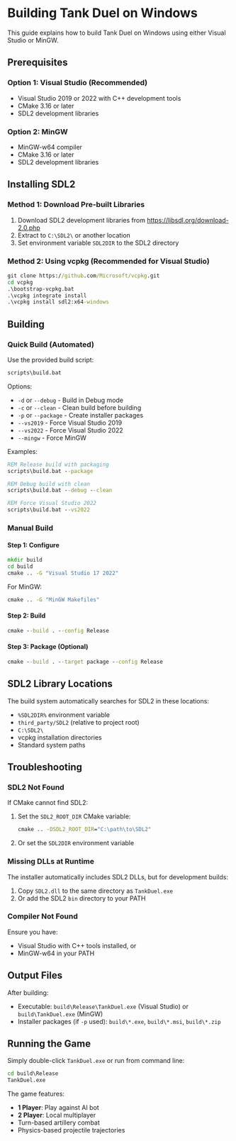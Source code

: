 # Building Tank Duel on Windows

This guide explains how to build Tank Duel on Windows using either Visual Studio or MinGW.

## Prerequisites

### Option 1: Visual Studio (Recommended)
- Visual Studio 2019 or 2022 with C++ development tools
- CMake 3.16 or later
- SDL2 development libraries

### Option 2: MinGW
- MinGW-w64 compiler
- CMake 3.16 or later
- SDL2 development libraries

## Installing SDL2

### Method 1: Download Pre-built Libraries
1. Download SDL2 development libraries from https://libsdl.org/download-2.0.php
2. Extract to `C:\SDL2\` or another location
3. Set environment variable `SDL2DIR` to the SDL2 directory

### Method 2: Using vcpkg (Recommended for Visual Studio)
```cmd
git clone https://github.com/Microsoft/vcpkg.git
cd vcpkg
.\bootstrap-vcpkg.bat
.\vcpkg integrate install
.\vcpkg install sdl2:x64-windows
```

## Building

### Quick Build (Automated)
Use the provided build script:
```cmd
scripts\build.bat
```

Options:
- `-d` or `--debug` - Build in Debug mode
- `-c` or `--clean` - Clean build before building
- `-p` or `--package` - Create installer packages
- `--vs2019` - Force Visual Studio 2019
- `--vs2022` - Force Visual Studio 2022
- `--mingw` - Force MinGW

Examples:
```cmd
REM Release build with packaging
scripts\build.bat --package

REM Debug build with clean
scripts\build.bat --debug --clean

REM Force Visual Studio 2022
scripts\build.bat --vs2022
```

### Manual Build

#### Step 1: Configure
```cmd
mkdir build
cd build
cmake .. -G "Visual Studio 17 2022"
```

For MinGW:
```cmd
cmake .. -G "MinGW Makefiles"
```

#### Step 2: Build
```cmd
cmake --build . --config Release
```

#### Step 3: Package (Optional)
```cmd
cmake --build . --target package --config Release
```

## SDL2 Library Locations

The build system automatically searches for SDL2 in these locations:
- `%SDL2DIR%` environment variable
- `third_party/SDL2` (relative to project root)
- `C:\SDL2\`
- vcpkg installation directories
- Standard system paths

## Troubleshooting

### SDL2 Not Found
If CMake cannot find SDL2:
1. Set the `SDL2_ROOT_DIR` CMake variable:
   ```cmd
   cmake .. -DSDL2_ROOT_DIR="C:\path\to\SDL2"
   ```
2. Or set the `SDL2DIR` environment variable

### Missing DLLs at Runtime
The installer automatically includes SDL2 DLLs, but for development builds:
1. Copy `SDL2.dll` to the same directory as `TankDuel.exe`
2. Or add the SDL2 `bin` directory to your PATH

### Compiler Not Found
Ensure you have:
- Visual Studio with C++ tools installed, or
- MinGW-w64 in your PATH

## Output Files

After building:
- Executable: `build\Release\TankDuel.exe` (Visual Studio) or `build\TankDuel.exe` (MinGW)
- Installer packages (if `-p` used): `build\*.exe`, `build\*.msi`, `build\*.zip`

## Running the Game

Simply double-click `TankDuel.exe` or run from command line:
```cmd
cd build\Release
TankDuel.exe
```

The game features:
- **1 Player**: Play against AI bot
- **2 Player**: Local multiplayer
- Turn-based artillery combat
- Physics-based projectile trajectories